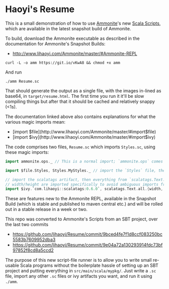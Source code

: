 # Haoyi's Resume

This is a small demonstration of how to use [Ammonite](https://github.com/lihaoyi/Ammonite)'s 
new [Scala Scripts](http://www.lihaoyi.com/Ammonite/master/#ScalaScripts), which are available
in the latest snapshot build of Ammonite.

To build, download the Ammonite executable as described in the documentation for Ammonite's Snapshot Builds:

- http://www.lihaoyi.com/Ammonite/master/#Ammonite-REPL

```
curl -L -o amm https://git.io/vKwA8 && chmod +x amm
```

And run

```
./amm Resume.sc
```

That should generate the output as a single file, with the images in-lined as base64, in 
`target/resume.html`. The first time you run it it'll be slow compiling things but after 
that it should be cached and relatively snappy (<1s).

The documentation linked above also contains explanations for what the various magic imports mean:

- [import $file](http://www.lihaoyi.com/Ammonite/master/#import$file)
- [import $ivy](http://www.lihaoyi.com/Ammonite/master/#import$ivy)

The code comprises two files, `Resume.sc` which imports `Styles.sc`, using these magic imports:

```scala
import ammonite.ops._ // This is a normal import; `ammonite.ops` comes bundled with Ammonite

import $file.Styles, Styles.MyStyles._ // import the `Styles` file, then everything from `Styles.MyStyles`

// import the scalatags artifact, then everything from `scalatags.Text.all._`. 
// width/height are imported specifically to avoid ambiguous imports from name collisions
import $ivy.`com.lihaoyi::scalatags:0.6.0`, scalatags.Text.all.{width, height, _}
```

These are features new to the Ammonite REPL, available in the Snapshot Build (which is stable and published to maven central etc.) and will be rolled out in a stable release in a week or two.

This repo was converted to Ammonite's Scripts from an SBT project, over the last two commits 

- https://github.com/lihaoyi/Resume/commit/9bced4fe7f1d8ccf083250bc5583b7609952dba3
- https://github.com/lihaoyi/Resume/commit/9e04a72a130293914fdc73bf97852f8cd8a5ccd2

The purpose of this new script-file runner is to allow you to write small 
re-usable Scala programs without the boilerplate hassle of setting up an SBT
project and putting everything in `src/main/scala/mypkg/`. Just write a `.sc`
file, import any other `.sc` files or ivy artifacts you want, and run it using
`./amm`.
